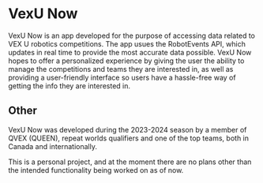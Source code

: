 # VexU Now
VexU Now is an app developed for the purpose of accessing data related to VEX U robotics competitions. The app usues the RobotEvents API, which updates in real time to provide the most accurate data possible. VexU Now hopes to offer a personalized experience by giving the user the ability to manage the competitions and teams they are interested in, as well as providing a user-friendly interface so users have a hassle-free way of getting the info they are interested in.

## Other
VexU Now was developed during the 2023-2024 season by a member of QVEX (QUEEN), repeat worlds qualifiers and one of the top teams, both in Canada and internationally.

This is a personal project, and at the moment there are no plans other than the intended functionality being worked on as of now.